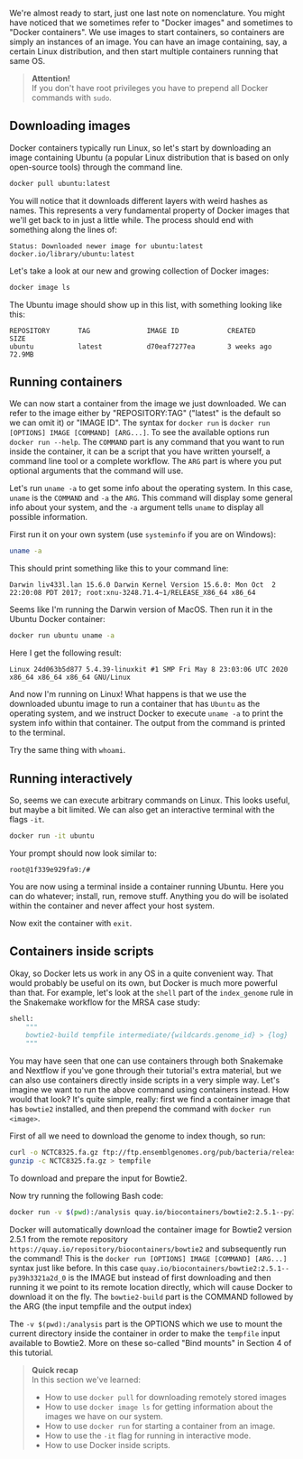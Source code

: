 We're almost ready to start, just one last note on nomenclature. You might have
noticed that we sometimes refer to "Docker images" and sometimes to "Docker
containers". We use images to start containers, so containers are simply an 
instances of an image. You can have an image containing, say, a certain 
Linux distribution, and then start multiple containers running that
same OS.

> **Attention!** <br>
> If you don't have root privileges you have to prepend all Docker commands
> with `sudo`.

## Downloading images

Docker containers typically run Linux, so let's start by downloading an image
containing Ubuntu (a popular Linux distribution that is based on only
open-source tools) through the command line.

```bash
docker pull ubuntu:latest
```

You will notice that it downloads different layers with weird hashes as names.
This represents a very fundamental property of Docker images that we'll get
back to in just a little while. The process should end with something along the
lines of:

```no-highlight
Status: Downloaded newer image for ubuntu:latest
docker.io/library/ubuntu:latest
```

Let's take a look at our new and growing collection of Docker images:

```bash
docker image ls
```

The Ubuntu image should show up in this list, with something looking like this:

```
REPOSITORY       TAG              IMAGE ID            CREATED             SIZE
ubuntu           latest           d70eaf7277ea        3 weeks ago         72.9MB
```

## Running containers

We can now start a container from the image we just downloaded. We can refer to 
the image either by "REPOSITORY:TAG" ("latest" is the default so we can omit 
it) or "IMAGE ID". The syntax for `docker run` is `docker run [OPTIONS] IMAGE
[COMMAND] [ARG...]`. To see the available options run `docker run --help`. 
The `COMMAND` part is any command that you want to run inside the container, 
it can be a script that you have written yourself, a command line tool or a 
complete workflow. The `ARG` part is where you put optional arguments that 
the command will use.

Let's run `uname -a` to get some info about the operating system. In this 
case, `uname` is the `COMMAND` and `-a` the `ARG`. This command will display 
some general info about your system, and the `-a` argument tells `uname` to 
display all possible information.

First run it on your own system (use `systeminfo` if you are on Windows):

```bash
uname -a
```

This should print something like this to your command line:

```no-highlight
Darwin liv433l.lan 15.6.0 Darwin Kernel Version 15.6.0: Mon Oct  2 22:20:08 PDT 2017; root:xnu-3248.71.4~1/RELEASE_X86_64 x86_64
```

Seems like I'm running the Darwin version of MacOS. Then run it in the Ubuntu
Docker container:

```bash
docker run ubuntu uname -a
```

Here I get the following result:

```no-highlight
Linux 24d063b5d877 5.4.39-linuxkit #1 SMP Fri May 8 23:03:06 UTC 2020 x86_64 x86_64 x86_64 GNU/Linux
```

And now I'm running on Linux! What happens is that we use the downloaded 
ubuntu image to run a container that has `Ubuntu` as the operating system, 
and we instruct Docker to execute `uname -a` to print the system info within 
that container. The output from the command is printed to the terminal. 

Try the same thing with `whoami`.

## Running interactively

So, seems we can execute arbitrary commands on Linux. This looks useful, but 
maybe a bit limited. We can also get an interactive terminal with the flags 
`-it`.

```bash
docker run -it ubuntu
```

Your prompt should now look similar to:

```no-highlight
root@1f339e929fa9:/#
```

You are now using a terminal inside a container running Ubuntu. Here you can 
do whatever; install, run, remove stuff. Anything you do will be isolated 
within the container and never affect your host system. 

Now exit the container with `exit`.

## Containers inside scripts

Okay, so Docker lets us work in any OS in a quite convenient way. That would
probably be useful on its own, but Docker is much more powerful than that. For
example, let's look at the `shell` part of the `index_genome` rule in
the Snakemake workflow for the MRSA case study:

```python
shell:
    """
    bowtie2-build tempfile intermediate/{wildcards.genome_id} > {log}
    """
```

You may have seen that one can use containers through both Snakemake and
Nextflow if you've gone through their tutorial's extra material, but we can
also use containers directly inside scripts in a very simple way. Let's imagine
we want to run the above command using containers instead. How would that look?
It's quite simple, really: first we find a container image that has `bowtie2`
installed, and then prepend the command with `docker run <image>`. 

First of all we need to download the genome to index though, so run:
```bash
curl -o NCTC8325.fa.gz ftp://ftp.ensemblgenomes.org/pub/bacteria/release-37/fasta/bacteria_18_collection/staphylococcus_aureus_subsp_aureus_nctc_8325/dna//Staphylococcus_aureus_subsp_aureus_nctc_8325.ASM1342v1.dna_rm.toplevel.fa.gz
gunzip -c NCTC8325.fa.gz > tempfile
```

To download and prepare the input for Bowtie2.

Now try running the following Bash code:

```bash
docker run -v $(pwd):/analysis quay.io/biocontainers/bowtie2:2.5.1--py39h3321a2d_0 bowtie2-build /analysis/tempfile /analysis/NCTC8325
```

Docker will automatically download the container image for Bowtie2 version 
2.5.1 from the remote repository `https://quay.io/repository/biocontainers/bowtie2`
and subsequently run the command! This is the `docker run [OPTIONS] IMAGE
[COMMAND] [ARG...]` syntax just like before. In this case 
`quay.io/biocontainers/bowtie2:2.5.1--py39h3321a2d_0` is the IMAGE but 
instead of first downloading and then running it we point to its remote 
location directly, which will cause Docker to download it on 
the fly. The `bowtie2-build` part is the COMMAND followed by the ARG (the 
input tempfile and the output index)

The `-v $(pwd):/analysis` part is the OPTIONS which we use to mount the current 
directory inside the container in order to make the `tempfile` input available 
to Bowtie2. More on these so-called "Bind mounts" in Section 4 of this tutorial.

> **Quick recap** <br>
> In this section we've learned:
>
> - How to use `docker pull` for downloading remotely stored images
> - How to use `docker image ls` for getting information about the images we
>   have on our system.
> - How to use `docker run` for starting a container from an image.
> - How to use the `-it` flag for running in interactive mode.
> - How to use Docker inside scripts.
